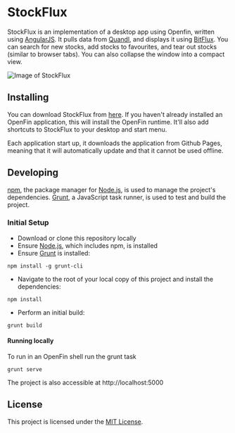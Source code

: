 # StockFlux

StockFlux is an implementation of a desktop app using Openfin, written using [AngularJS](https://angularjs.org/). It pulls data from [Quandl](https://www.quandl.com/), and displays it using [BitFlux](http://scottlogic.github.io/BitFlux/). You can search for new stocks, add stocks to favourites, and tear out stocks (similar to browser tabs). You can also collapse the window into a compact view.

![Image of StockFlux](https://cloud.githubusercontent.com/assets/7962948/13354652/5a48e678-dc94-11e5-9e29-51a076cd3b28.PNG)

## Installing

You can download StockFlux from [here](http://scottlogic.github.io/StockFlux/stockflux.zip). If you haven't already installed an OpenFin application, this will install the OpenFin runtime. It'll also add shortcuts to StockFlux to your desktop and start menu.

Each application start up, it downloads the application from Github Pages, meaning that it will automatically update and that it cannot be used offline.

## Developing

[npm](https://www.npmjs.com/), the package manager for [Node.js](https://nodejs.org/), is used to manage the project's dependencies. [Grunt](http://gruntjs.com/), a JavaScript task runner, is used to test and build the project.

### Initial Setup

- Download or clone this repository locally
- Ensure [Node.js](https://nodejs.org/), which includes npm, is installed
- Ensure [Grunt](http://gruntjs.com/getting-started#installing-the-cli) is installed:

```
npm install -g grunt-cli
```

- Navigate to the root of your local copy of this project and install the dependencies:

```
npm install
```

- Perform an initial build:

```
grunt build
```

#### Running locally

To run in an OpenFin shell run the grunt task

```
grunt serve
```

The project is also accessible at http://localhost:5000


## License

This project is licensed under the [MIT License](http://opensource.org/licenses/MIT).
